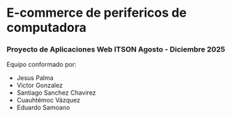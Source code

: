 # E-commerce de perifericos de computadora #
### Proyecto de Aplicaciones Web ITSON Agosto - Diciembre 2025 ###
Equipo conformado por:<br>
- Jesus Palma<br>
- Victor Gonzalez<br>
- Santiago Sanchez Chavirez<br>
- Cuauhtémoc Vázquez<br>
- Eduardo Samoano<br>
